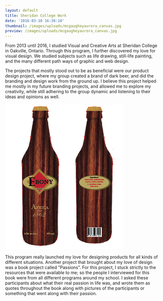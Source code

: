 ```yaml
---
layout: default
title: Sheridan College Work
date: '2016-03-10 16:30:10'
thumbnail: /images/uploads/mcgaugheyaurora_canvas.jpg
preview: /images/uploads/mcgaugheyaurora_canvas.jpg
---
```

From 2013 until 2016, I studied Visual and Creative Arts at Sheridan College in Oakville, Ontario. Through this program, I further discovered my love for visual design. We studied subjects such as life drawing, still-life painting, and the many different path ways of graphic and web design. 

The projects that mostly stood out to be as beneficial were our product design project, where my group created a brand of dark beer, and did the branding and design work from the ground up. I believe this project helped me mostly in my future branding projects, and allowed me to explore my creativity, while still adhering to the group dynamic and listening to their ideas and opinions as well. 

![Ebony bottle design](/images/uploads/ebony-label-bottle.jpg "Mockup Bottle Design")

This program really launched my love for designing products for all kinds of different situations. Another project that brought about my love of design was a book project called "Passions". For this project, I stuck strictly to the resources that were available to me; so the people I interviewed for this book were from all different programs around my school. I asked these participants about what their real passion in life was, and wrote them as quotes throughout the book along with pictures of the participants or something that went along with their passion.
